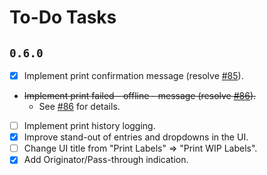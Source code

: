 # To-Do Tasks

## `0.6.0`
- [x] Implement print confirmation message (resolve [#85](https://github.com/LotCoM/LotCoM-printer/issues/85)).
- ~~Implement print failed - offline - message (resolve [#86](https://github.com/LotCoM/LotCoM-printer/issues/86)).~~
  - See [#86](https://github.com/LotCoM/LotCoM-printer/issues/86) for details.
- [ ] Implement print history logging.
- [x] Improve stand-out of entries and dropdowns in the UI.
- [ ] Change UI title from "Print Labels" => "Print WIP Labels".
- [x] Add Originator/Pass-through indication.